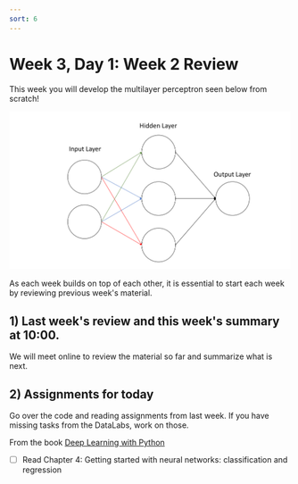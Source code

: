 ```yaml
---
sort: 6
---
```


# Week 3, Day 1: Week 2 Review

This week you will develop the multilayer perceptron seen below from scratch!

<img src="./images/Figure1.png" width="800">

As each week builds on top of each other, it is essential to start each week by reviewing previous week's material.

## 1) Last week's review and this week's summary at 10:00.

We will meet online to review the material so far and summarize what is next.

## 2) Assignments for today

Go over the code and reading assignments from last week. If you have missing tasks from the DataLabs, work on those.

From the book [Deep Learning with Python](https://www.manning.com/books/deep-learning-with-python)
- [ ] Read Chapter 4: Getting started with neural networks: classification and regression
